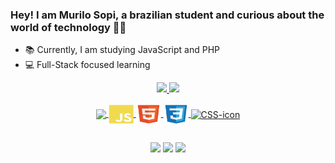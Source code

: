 ### Hey! I am Murilo Sopi, a brazilian student and curious about the world of technology 👋🤖

- 📚 Currently, I am studying JavaScript and PHP
- 💻 Full-Stack focused learning

<div align="center">
  <a href="https://github.com/murilosopi">
  <img height="180em" src="https://github-readme-stats.vercel.app/api?username=murilosopi&show_icons=false&theme=react&include_all_commits=true&count_private=true&"/>
  <img height="180em" src="https://github-readme-stats.vercel.app/api/top-langs/?username=murilosopi&layout=compact&langs_count=7&theme=react"/>
</div>
  
<div style="display: inline_block" align="center"><br>
  <img align="center" src="https://cdn.jsdelivr.net/gh/devicons/devicon/icons/bootstrap/bootstrap-original.svg" width="40" height"30"/>
  <img align="center" alt="JavaScript-icon" height="30" width="40" src="https://raw.githubusercontent.com/devicons/devicon/master/icons/javascript/javascript-plain.svg">
  <img align="center" alt="HTML-icon" height="30" width="40" src="https://raw.githubusercontent.com/devicons/devicon/master/icons/html5/html5-original.svg">
  <img align="center" alt="CSS-icon" height="30" width="40" src="https://raw.githubusercontent.com/devicons/devicon/master/icons/css3/css3-original.svg">
  <img align="center" alt="CSS-icon" height="50"src="https://cdn.jsdelivr.net/gh/devicons/devicon/icons/php/php-original.svg">
</div>
  
  ##
  
<div align="center">
  <a href="https://instagram.com/murilosopi" target="_blank"><img src="https://img.shields.io/badge/Instagram-E4405F?style=for-the-badge&logo=instagram&logoColor=white"></a>   
  <a href="https://www.linkedin.com/in/murilo-sopi-685127221" target="_blank"><img src="https://img.shields.io/badge/LinkedIn-0077B5?style=for-the-badge&logo=linkedin&logoColor=white"></a>
  <a href="mailto:dev.murilosopi@gmail.com" target="_blank"><img src="https://img.shields.io/badge/Email-gray?style=for-the-badge&logo=gmail&logoColor=white"></a>   
</div>
